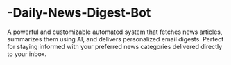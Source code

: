 # -Daily-News-Digest-Bot
A powerful and customizable automated system that fetches news articles, summarizes them using AI, and delivers personalized email digests. Perfect for staying informed with your preferred news categories delivered directly to your inbox.

